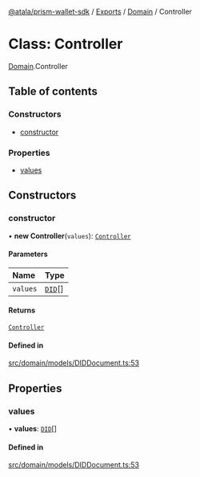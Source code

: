 [@atala/prism-wallet-sdk](../README.md) / [Exports](../modules.md) / [Domain](../modules/Domain.md) / Controller

# Class: Controller

[Domain](../modules/Domain.md).Controller

## Table of contents

### Constructors

- [constructor](Domain.Controller.md#constructor)

### Properties

- [values](Domain.Controller.md#values)

## Constructors

### constructor

• **new Controller**(`values`): [`Controller`](Domain.Controller.md)

#### Parameters

| Name | Type |
| :------ | :------ |
| `values` | [`DID`](Domain.DID.md)[] |

#### Returns

[`Controller`](Domain.Controller.md)

#### Defined in

[src/domain/models/DIDDocument.ts:53](https://github.com/hyperledger/identus-edge-agent-sdk-ts/blob/bda7c5f2d075f5f1181d8e566d0db6b907796ca5/src/domain/models/DIDDocument.ts#L53)

## Properties

### values

• **values**: [`DID`](Domain.DID.md)[]

#### Defined in

[src/domain/models/DIDDocument.ts:53](https://github.com/hyperledger/identus-edge-agent-sdk-ts/blob/bda7c5f2d075f5f1181d8e566d0db6b907796ca5/src/domain/models/DIDDocument.ts#L53)

